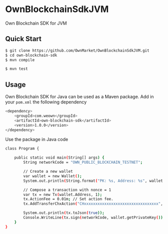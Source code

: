 # OwnBlockchainSdkJVM

Own Blockchain SDK for JVM

## Quick Start

```bash
$ git clone https://github.com/OwnMarket/OwnBlockchainSdkJVM.git
$ cd own-blockchain-sdk
$ mvn compile
```

```bash
$ mvn test
```

## Usage

Own Blockchain SDK for Java can be used as a Maven package.
Add in your ```pom.xml``` the following dependency 
```bash
<dependency>
    <groupId>com.weown</groupId>
    <artifactId>own-blockchain-sdk</artifactId>
    <version>1.0.0</version>
</dependency>
```

Use the package in Java code

```bash
class Program {

    public static void main(String[] args) {
        String networkCode = "OWN_PUBLIC_BLOCKCHAIN_TESTNET";

        // Create a new wallet
        var wallet = new Wallet();
        System.out.println(String.format("PK: %s, Address: %s", wallet.getPrivateKey(), wallet.getAddress()));

        // Compose a transaction with nonce = 1
        var tx = new Tx(wallet.Address, 1);
        tx.ActionFee = 0.01m; // Set action fee.
        tx.AddTransferChxAction("CHxxxxxxxxxxxxxxxxxxxxxxxxxxxxxxxxx", 100); // Transfer 100 CHX to CHxxx... address.    

        System.out.println(tx.toJson(true));
        Console.WriteLine(tx.sign(networkCode, wallet.getPrivateKey()).toJson(false));        
    }    
}
```
